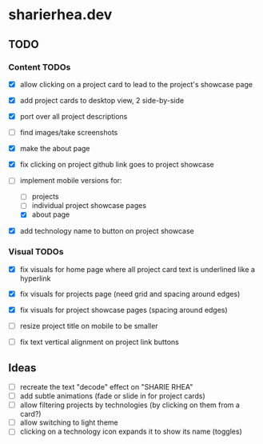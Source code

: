 # sharierhea.dev 

## TODO

### Content TODOs

- [X] allow clicking on a project card to lead to the project's showcase page
- [X] add project cards to desktop view, 2 side-by-side

- [X] port over all project descriptions 
- [ ] find images/take screenshots

- [X] make the about page

- [X] fix clicking on project github link goes to project showcase

- [ ] implement mobile versions for:
  - [ ] projects
  - [ ] individual project showcase pages
  - [X] about page

- [X] add technology name to button on project showcase

### Visual TODOs

- [X] fix visuals for home page where all project card text is underlined like a hyperlink
- [X] fix visuals for projects page (need grid and spacing around edges)
- [X] fix visuals for project showcase pages (spacing around edges)

- [ ] resize project title on mobile to be smaller
- [ ] fix text vertical alignment on project link buttons

## Ideas

- [ ] recreate the text "decode" effect on "SHARIE RHEA"
- [ ] add subtle animations (fade or slide in for project cards)
- [ ] allow filtering projects by technologies (by clicking on them from a card?)
- [ ] allow switching to light theme
- [ ] clicking on a technology icon expands it to show its name (toggles)
